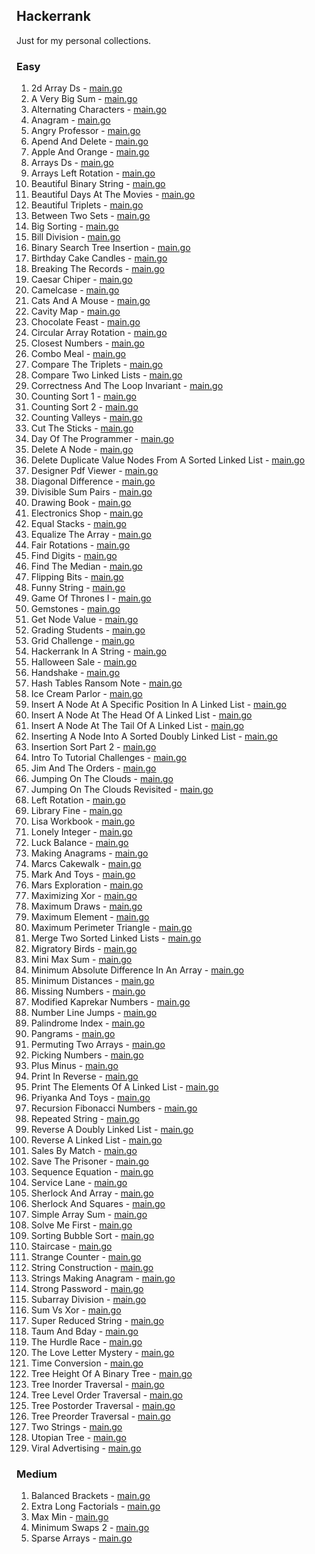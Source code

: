 ## Hackerrank

Just for my personal collections.

<!-- start dictionary -->

### Easy 
1. 2d Array Ds - [main.go](easy/2d-array-ds/main.go)
2. A Very Big Sum - [main.go](easy/a-very-big-sum/main.go)
3. Alternating Characters - [main.go](easy/alternating-characters/main.go)
4. Anagram - [main.go](easy/anagram/main.go)
5. Angry Professor - [main.go](easy/angry-professor/main.go)
6. Apend And Delete - [main.go](easy/apend-and-delete/main.go)
7. Apple And Orange - [main.go](easy/apple-and-orange/main.go)
8. Arrays Ds - [main.go](easy/arrays-ds/main.go)
9. Arrays Left Rotation - [main.go](easy/arrays-left-rotation/main.go)
10. Beautiful Binary String - [main.go](easy/beautiful-binary-string/main.go)
11. Beautiful Days At The Movies - [main.go](easy/beautiful-days-at-the-movies/main.go)
12. Beautiful Triplets - [main.go](easy/beautiful-triplets/main.go)
13. Between Two Sets - [main.go](easy/between-two-sets/main.go)
14. Big Sorting - [main.go](easy/big-sorting/main.go)
15. Bill Division - [main.go](easy/bill-division/main.go)
16. Binary Search Tree Insertion - [main.go](easy/binary-search-tree-insertion/main.go)
17. Birthday Cake Candles - [main.go](easy/birthday-cake-candles/main.go)
18. Breaking The Records - [main.go](easy/breaking-the-records/main.go)
19. Caesar Chiper - [main.go](easy/caesar-chiper/main.go)
20. Camelcase - [main.go](easy/camelcase/main.go)
21. Cats And A Mouse - [main.go](easy/cats-and-a-mouse/main.go)
22. Cavity Map - [main.go](easy/cavity-map/main.go)
23. Chocolate Feast - [main.go](easy/chocolate-feast/main.go)
24. Circular Array Rotation - [main.go](easy/circular-array-rotation/main.go)
25. Closest Numbers - [main.go](easy/closest-numbers/main.go)
26. Combo Meal - [main.go](easy/combo-meal/main.go)
27. Compare The Triplets - [main.go](easy/compare-the-triplets/main.go)
28. Compare Two Linked Lists - [main.go](easy/compare-two-linked-lists/main.go)
29. Correctness And The Loop Invariant - [main.go](easy/correctness-and-the-loop-invariant/main.go)
30. Counting Sort 1 - [main.go](easy/counting-sort-1/main.go)
31. Counting Sort 2 - [main.go](easy/counting-sort-2/main.go)
32. Counting Valleys - [main.go](easy/counting-valleys/main.go)
33. Cut The Sticks - [main.go](easy/cut-the-sticks/main.go)
34. Day Of The Programmer - [main.go](easy/day-of-the-programmer/main.go)
35. Delete A Node - [main.go](easy/delete-a-node/main.go)
36. Delete Duplicate Value Nodes From A Sorted Linked List - [main.go](easy/delete-duplicate-value-nodes-from-a-sorted-linked-list/main.go)
37. Designer Pdf Viewer - [main.go](easy/designer-pdf-viewer/main.go)
38. Diagonal Difference - [main.go](easy/diagonal-difference/main.go)
39. Divisible Sum Pairs - [main.go](easy/divisible-sum-pairs/main.go)
40. Drawing Book - [main.go](easy/drawing-book/main.go)
41. Electronics Shop - [main.go](easy/electronics-shop/main.go)
42. Equal Stacks - [main.go](easy/equal-stacks/main.go)
43. Equalize The Array - [main.go](easy/equalize-the-array/main.go)
44. Fair Rotations - [main.go](easy/fair-rotations/main.go)
45. Find Digits - [main.go](easy/find-digits/main.go)
46. Find The Median - [main.go](easy/find-the-median/main.go)
47. Flipping Bits - [main.go](easy/flipping-bits/main.go)
48. Funny String - [main.go](easy/funny-string/main.go)
49. Game Of Thrones I - [main.go](easy/game-of-thrones-i/main.go)
50. Gemstones - [main.go](easy/gemstones/main.go)
51. Get Node Value - [main.go](easy/get-node-value/main.go)
52. Grading Students - [main.go](easy/grading-students/main.go)
53. Grid Challenge - [main.go](easy/grid-challenge/main.go)
54. Hackerrank In A String - [main.go](easy/hackerrank-in-a-string/main.go)
55. Halloween Sale - [main.go](easy/halloween-sale/main.go)
56. Handshake - [main.go](easy/handshake/main.go)
57. Hash Tables Ransom Note - [main.go](easy/hash-tables-ransom-note/main.go)
58. Ice Cream Parlor - [main.go](easy/ice-cream-parlor/main.go)
59. Insert A Node At A Specific Position In A Linked List - [main.go](easy/insert-a-node-at-a-specific-position-in-a-linked-list/main.go)
60. Insert A Node At The Head Of A Linked List - [main.go](easy/insert-a-node-at-the-head-of-a-linked-list/main.go)
61. Insert A Node At The Tail Of A Linked List - [main.go](easy/insert-a-node-at-the-tail-of-a-linked-list/main.go)
62. Inserting A Node Into A Sorted Doubly Linked List - [main.go](easy/inserting-a-node-into-a-sorted-doubly-linked-list/main.go)
63. Insertion Sort Part 2 - [main.go](easy/insertion-sort-part-2/main.go)
64. Intro To Tutorial Challenges - [main.go](easy/intro-to-tutorial-challenges/main.go)
65. Jim And The Orders - [main.go](easy/jim-and-the-orders/main.go)
66. Jumping On The Clouds - [main.go](easy/jumping-on-the-clouds/main.go)
67. Jumping On The Clouds Revisited - [main.go](easy/jumping-on-the-clouds-revisited/main.go)
68. Left Rotation - [main.go](easy/left-rotation/main.go)
69. Library Fine - [main.go](easy/library-fine/main.go)
70. Lisa Workbook - [main.go](easy/lisa-workbook/main.go)
71. Lonely Integer - [main.go](easy/lonely-integer/main.go)
72. Luck Balance - [main.go](easy/luck-balance/main.go)
73. Making Anagrams - [main.go](easy/making-anagrams/main.go)
74. Marcs Cakewalk - [main.go](easy/marcs-cakewalk/main.go)
75. Mark And Toys - [main.go](easy/mark-and-toys/main.go)
76. Mars Exploration - [main.go](easy/mars-exploration/main.go)
77. Maximizing Xor - [main.go](easy/maximizing-xor/main.go)
78. Maximum Draws - [main.go](easy/maximum-draws/main.go)
79. Maximum Element - [main.go](easy/maximum-element/main.go)
80. Maximum Perimeter Triangle - [main.go](easy/maximum-perimeter-triangle/main.go)
81. Merge Two Sorted Linked Lists - [main.go](easy/merge-two-sorted-linked-lists/main.go)
82. Migratory Birds - [main.go](easy/migratory-birds/main.go)
83. Mini Max Sum - [main.go](easy/mini-max-sum/main.go)
84. Minimum Absolute Difference In An Array - [main.go](easy/minimum-absolute-difference-in-an-array/main.go)
85. Minimum Distances - [main.go](easy/minimum-distances/main.go)
86. Missing Numbers - [main.go](easy/missing-numbers/main.go)
87. Modified Kaprekar Numbers - [main.go](easy/modified-kaprekar-numbers/main.go)
88. Number Line Jumps - [main.go](easy/number-line-jumps/main.go)
89. Palindrome Index - [main.go](easy/palindrome-index/main.go)
90. Pangrams - [main.go](easy/pangrams/main.go)
91. Permuting Two Arrays - [main.go](easy/permuting-two-arrays/main.go)
92. Picking Numbers - [main.go](easy/picking-numbers/main.go)
93. Plus Minus - [main.go](easy/plus-minus/main.go)
94. Print In Reverse - [main.go](easy/print-in-reverse/main.go)
95. Print The Elements Of A Linked List - [main.go](easy/print-the-elements-of-a-linked-list/main.go)
96. Priyanka And Toys - [main.go](easy/priyanka-and-toys/main.go)
97. Recursion Fibonacci Numbers - [main.go](easy/recursion-fibonacci-numbers/main.go)
98. Repeated String - [main.go](easy/repeated-string/main.go)
99. Reverse A Doubly Linked List - [main.go](easy/reverse-a-doubly-linked-list/main.go)
100. Reverse A Linked List - [main.go](easy/reverse-a-linked-list/main.go)
101. Sales By Match - [main.go](easy/sales-by-match/main.go)
102. Save The Prisoner - [main.go](easy/save-the-prisoner/main.go)
103. Sequence Equation - [main.go](easy/sequence-equation/main.go)
104. Service Lane - [main.go](easy/service-lane/main.go)
105. Sherlock And Array - [main.go](easy/sherlock-and-array/main.go)
106. Sherlock And Squares - [main.go](easy/sherlock-and-squares/main.go)
107. Simple Array Sum - [main.go](easy/simple-array-sum/main.go)
108. Solve Me First - [main.go](easy/solve-me-first/main.go)
109. Sorting Bubble Sort - [main.go](easy/sorting-bubble-sort/main.go)
110. Staircase - [main.go](easy/staircase/main.go)
111. Strange Counter - [main.go](easy/strange-counter/main.go)
112. String Construction - [main.go](easy/string-construction/main.go)
113. Strings Making Anagram - [main.go](easy/strings-making-anagram/main.go)
114. Strong Password - [main.go](easy/strong-password/main.go)
115. Subarray Division - [main.go](easy/subarray-division/main.go)
116. Sum Vs Xor - [main.go](easy/sum-vs-xor/main.go)
117. Super Reduced String - [main.go](easy/super-reduced-string/main.go)
118. Taum And Bday - [main.go](easy/taum-and-bday/main.go)
119. The Hurdle Race - [main.go](easy/the-hurdle-race/main.go)
120. The Love Letter Mystery - [main.go](easy/the-love-letter-mystery/main.go)
121. Time Conversion - [main.go](easy/time-conversion/main.go)
122. Tree Height Of A Binary Tree - [main.go](easy/tree-height-of-a-binary-tree/main.go)
123. Tree Inorder Traversal - [main.go](easy/tree-inorder-traversal/main.go)
124. Tree Level Order Traversal - [main.go](easy/tree-level-order-traversal/main.go)
125. Tree Postorder Traversal - [main.go](easy/tree-postorder-traversal/main.go)
126. Tree Preorder Traversal - [main.go](easy/tree-preorder-traversal/main.go)
127. Two Strings - [main.go](easy/two-strings/main.go)
128. Utopian Tree - [main.go](easy/utopian-tree/main.go)
129. Viral Advertising - [main.go](easy/viral-advertising/main.go)


### Medium 
1. Balanced Brackets - [main.go](medium/balanced-brackets/main.go)
2. Extra Long Factorials - [main.go](medium/extra-long-factorials/main.go)
3. Max Min - [main.go](medium/max-min/main.go)
4. Minimum Swaps 2 - [main.go](medium/minimum-swaps-2/main.go)
5. Sparse Arrays - [main.go](medium/sparse-arrays/main.go)

<!-- end dictionary -->
